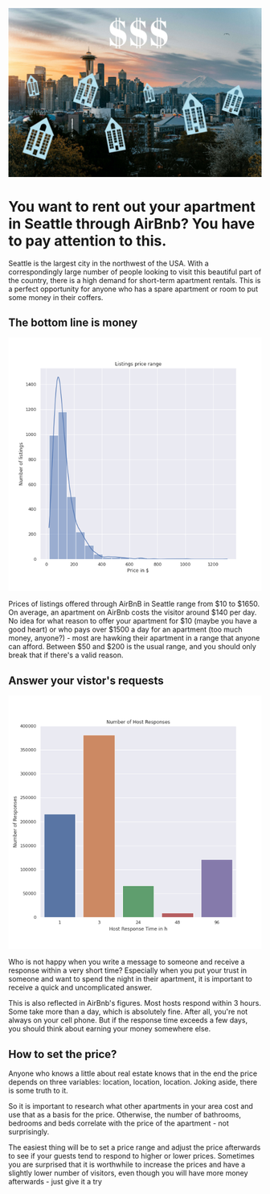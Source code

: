 ![Make money with your AirBnB in Seattle](cover.jpg)

# You want to rent out your apartment in Seattle through AirBnb? You have to pay attention to this.

Seattle is the largest city in the northwest of the USA. With a correspondingly large number of people looking to visit this beautiful part of the country, there is a high demand for short-term apartment rentals. This is a perfect opportunity for anyone who has a spare apartment or room to put some money in their coffers.

## The bottom line is money

![Listings price range](listings_price_range.png)

Prices of listings offered through AirBnB in Seattle range from $10 to $1650. On average, an apartment on AirBnb costs the visitor around $140 per day. No idea for what reason to offer your apartment for $10 (maybe you have a good heart) or who pays over $1500 a day for an apartment (too much money, anyone?) - most are hawking their apartment in a range that anyone can afford. Between $50 and $200 is the usual range, and you should only break that if there's a valid reason.

## Answer your vistor's requests

![Host Responses Count](host_responses_count.png)

Who is not happy when you write a message to someone and receive a response within a very short time? Especially when you put your trust in someone and want to spend the night in their apartment, it is important to receive a quick and uncomplicated answer. 

This is also reflected in AirBnb's figures. Most hosts respond within 3 hours. Some take more than a day, which is absolutely fine. After all, you're not always on your cell phone. But if the response time exceeds a few days, you should think about earning your money somewhere else. 

## How to set the price?

Anyone who knows a little about real estate knows that in the end the price depends on three variables: location, location, location. Joking aside, there is some truth to it. 

So it is important to research what other apartments in your area cost and use that as a basis for the price. Otherwise, the number of bathrooms, bedrooms and beds correlate with the price of the apartment - not surprisingly.

The easiest thing will be to set a price range and adjust the price afterwards to see if your guests tend to respond to higher or lower prices. Sometimes you are surprised that it is worthwhile to increase the prices and have a slightly lower number of visitors, even though you will have more money afterwards - just give it a try